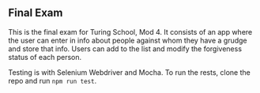 ## Final Exam

This is the final exam for Turing School, Mod 4. It consists of an app where the user can enter in info about people against whom they have a grudge and store that info. Users can add to the list and modify the forgiveness status of each person. 

Testing is with Selenium Webdriver and Mocha. To run the rests, clone the repo and run `npm run test`. 
